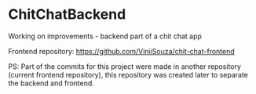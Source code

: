 # ChitChatBackend
Working on improvements - backend part of a chit chat app

Frontend repository: https://github.com/ViniiSouza/chit-chat-frontend

PS: Part of the commits for this project were made in another repository (current frontend repository), this repository was created later to separate the backend and frontend.
